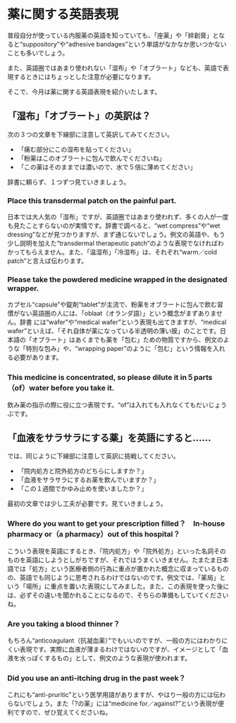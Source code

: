 # 薬に関する英語表現

普段自分が使っている内服薬の英語を知っていても、「座薬」や「絆創膏」となると“suppository”や“adhesive bandages”という単語がなかなか思いつかないことも多いでしょう。

また、英語圏ではあまり使われない「湿布」や「オブラート」なども、英語で表現するときにはちょっとした注意が必要になります。

そこで、今月は薬に関する英語表現を紹介いたします。

## 「湿布」「オブラート」の英訳は？

次の３つの文章を下線部に注意して英訳してみてください。

- 「痛む部分にこの湿布を貼ってください」
- 「粉薬はこのオブラートに包んで飲んでくださいね」
- 「この薬はそのままでは濃いので、水で５倍に薄めてください」

辞書に頼らず、１つずつ見ていきましょう。

### Place this transdermal patch on the painful part.

日本では大人気の「湿布」ですが、英語圏ではあまり使われず、多くの人が一度も見たことすらないのが実情です。辞書で調べると、“wet compress”や“wet dressing”などが見つかりますが、まず通じないでしょう。例文の英語や、もう少し説明を加えた“transdermal therapeutic patch”のような表現でなければわかってもらえません。また、「温湿布」「冷湿布」は、それぞれ“warm／cold patch”と言えば伝わります。

### Please take the powdered medicine wrapped in the designated wrapper.

カプセル“capsule”や錠剤“tablet”が主流で、粉薬をオブラートに包んで飲む習慣がない英語圏の人には、「oblaat（オランダ語）」という概念がまずありません。辞書 には“wafer”や“medical wafer”という表現も出てきますが、“medical wafer”といえば、「それ自体が薬になっている半透明の薄い膜」のことです。日本語の「オブラート」はあくまでも薬を「包む」ための物質ですから、例文のような「特別な包み」や、“wrapping paper”のように「包む」という情報を入れる必要があります。

### This medicine is concentrated, so please dilute it in５parts（of）water before you take it.

飲み薬の指示の際に役に立つ表現です。“of”は入れても入れなくてもだいじょうぶです。

## 「血液をサラサラにする薬」を英語にすると……

では、同じように下線部に注意して英訳に挑戦してください。

- 「院内処方と院外処方のどちらにしますか？」
- 「血液をサラサラにするお薬を飲んでいますか？」
- 「この１週間でかゆみ止めを使いましたか？」

最初の文章では少し工夫が必要です。見ていきましょう。

### Where do you want to get your prescription filled？　In-house pharmacy or（a pharmacy）out of this hospital？

こういう表現を英語にするとき、「院内処方」や「院外処方」といった名詞そのものを英語にしようとしがちですが、それではうまくいきません。たまたま日本語では「処方」という医療者側の行為に重点が置かれた概念に収まっているものの、英語でも同じように思考されるわけではないのです。例文では、「薬局」という「場所」に重点を置いた表現にしてみました。また、この表現を使った後には、必ずその違いを聞かれることになるので、そちらの準備もしていてくださいね。

### Are you taking a blood thinner？

もちろん“anticoagulant（抗凝血薬）”でもいいのですが、一般の方にはわかりにくい表現です。実際に血液が薄まるわけではないのですが、イメージとして「血液を水っぽくするもの」として、例文のような表現が使われます。

### Did you use an anti-itching drug in the past week？

これにも“anti-pruritic”という医学用語がありますが、やはり一般の方には伝わらないでしょう。また「?の薬」には“medicine for／against?”という表現が便利ですので、ぜひ覚えてくださいね。
